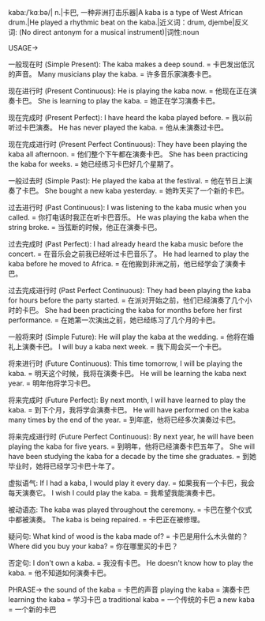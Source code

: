 kaba:/ˈkɑːbə/| n.|卡巴, 一种非洲打击乐器|A kaba is a type of West African drum.|He played a rhythmic beat on the kaba.|近义词：drum, djembe|反义词: (No direct antonym for a musical instrument)|词性:noun

USAGE->

一般现在时 (Simple Present):
The kaba makes a deep sound. = 卡巴发出低沉的声音。
Many musicians play the kaba. = 许多音乐家演奏卡巴。

现在进行时 (Present Continuous):
He is playing the kaba now. = 他现在正在演奏卡巴。
She is learning to play the kaba. = 她正在学习演奏卡巴。

现在完成时 (Present Perfect):
I have heard the kaba played before. = 我以前听过卡巴演奏。
He has never played the kaba. = 他从未演奏过卡巴。


现在完成进行时 (Present Perfect Continuous):
They have been playing the kaba all afternoon. = 他们整个下午都在演奏卡巴。
She has been practicing the kaba for weeks. = 她已经练习卡巴好几个星期了。


一般过去时 (Simple Past):
He played the kaba at the festival. = 他在节日上演奏了卡巴。
She bought a new kaba yesterday. = 她昨天买了一个新的卡巴。


过去进行时 (Past Continuous):
I was listening to the kaba music when you called. = 你打电话时我正在听卡巴音乐。
He was playing the kaba when the string broke. = 当弦断的时候，他正在演奏卡巴。


过去完成时 (Past Perfect):
I had already heard the kaba music before the concert. = 在音乐会之前我已经听过卡巴音乐了。
He had learned to play the kaba before he moved to Africa. = 在他搬到非洲之前，他已经学会了演奏卡巴。


过去完成进行时 (Past Perfect Continuous):
They had been playing the kaba for hours before the party started. = 在派对开始之前，他们已经演奏了几个小时的卡巴。
She had been practicing the kaba for months before her first performance. = 在她第一次演出之前，她已经练习了几个月的卡巴。


一般将来时 (Simple Future):
He will play the kaba at the wedding. = 他将在婚礼上演奏卡巴。
I will buy a kaba next week. = 我下周会买一个卡巴。


将来进行时 (Future Continuous):
This time tomorrow, I will be playing the kaba. = 明天这个时候，我将在演奏卡巴。
He will be learning the kaba next year. = 明年他将学习卡巴。


将来完成时 (Future Perfect):
By next month, I will have learned to play the kaba. = 到下个月，我将学会演奏卡巴。
He will have performed on the kaba many times by the end of the year. = 到年底，他将已经多次演奏过卡巴。


将来完成进行时 (Future Perfect Continuous):
By next year, he will have been playing the kaba for five years. = 到明年，他将已经演奏卡巴五年了。
She will have been studying the kaba for a decade by the time she graduates. = 到她毕业时，她将已经学习卡巴十年了。


虚拟语气:
If I had a kaba, I would play it every day. = 如果我有一个卡巴，我会每天演奏它。
I wish I could play the kaba. = 我希望我能演奏卡巴。

被动语态:
The kaba was played throughout the ceremony. = 卡巴在整个仪式中都被演奏。
The kaba is being repaired. = 卡巴正在被修理。

疑问句:
What kind of wood is the kaba made of? = 卡巴是用什么木头做的？
Where did you buy your kaba? = 你在哪里买的卡巴？

否定句:
I don't own a kaba. = 我没有卡巴。
He doesn't know how to play the kaba. = 他不知道如何演奏卡巴。




PHRASE->
the sound of the kaba = 卡巴的声音
playing the kaba = 演奏卡巴
learning the kaba = 学习卡巴
a traditional kaba = 一个传统的卡巴
a new kaba = 一个新的卡巴